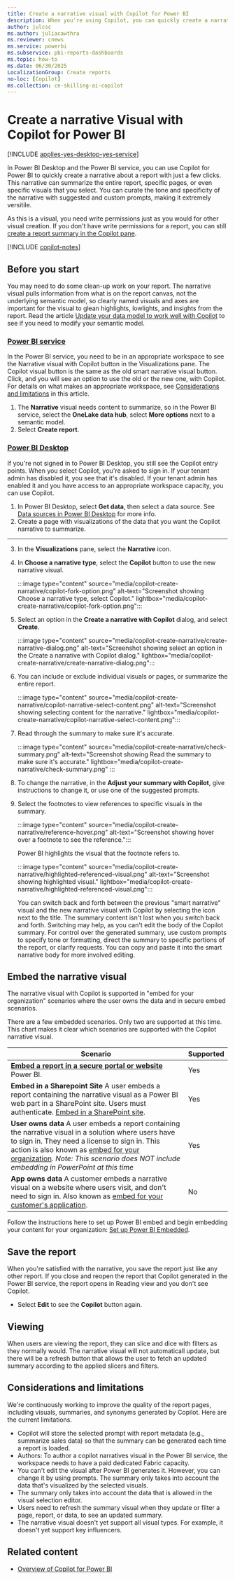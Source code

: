 ```yaml
---
title: Create a narrative visual with Copilot for Power BI
description: When you're using Copilot, you can quickly create a narrative of your report.
author: julcsc
ms.author: juliacawthra
ms.reviewer: cnews
ms.service: powerbi
ms.subservice: pbi-reports-dashboards
ms.topic: how-to
ms.date: 06/30/2025
LocalizationGroup: Create reports
no-loc: [Copilot]
ms.collection: ce-skilling-ai-copilot
---
```


# Create a narrative Visual with Copilot for Power BI

[!INCLUDE [applies-yes-desktop-yes-service](../includes/applies-yes-desktop-yes-service.md)]

In Power BI Desktop and the Power BI service, you can use Copilot for Power BI to quickly create a narrative about a report with just a few clicks. This narrative can summarize the entire report, specific pages, or even specific visuals that you select. You can curate the tone and specificity of the narrative with suggested and custom prompts, making it extremely versitile.

As this is a visual, you need write permissions just as you would for other visual creation. If you don't have write permissions for a report, you can still [create a report summary in the Copilot pane](copilot-pane-summarize-content.md).

[!INCLUDE [copilot-notes](../includes/copilot-notes.md)]

## Before you start

You may need to do some clean-up work on your report. The narrative visual pulls information from what is on the report canvas, not the underlying semantic model, so clearly named visuals and axes are important for the visual to glean highlights, lowlights, and insights from the report. Read the article [Update your data model to work well with Copilot](copilot-evaluate-data.md) to see if you need to modify your semantic model.

### [Power BI service](#tab/powerbi-service)

In the Power BI service, you need to be in an appropriate workspace to see the Narrative visual with Copilot button in the Visualizations pane. The Copilot visual button is the same as the old smart narrative visual button.  Click, and you will see an option to use the old or the new one, with Copilot. For details on what makes an appropriate workspace, see [Considerations and limitations](#considerations-and-limitations) in this article.

1. The **Narrative** visual needs content to summarize, so in the Power BI service, select the **OneLake data hub**, select **More options** next to a semantic model.
1. Select **Create report**.

### [Power BI Desktop](#tab/powerbi-desktop)

If you're not signed in to Power BI Desktop, you still see the Copilot entry points. When you select Copilot, you're asked to sign in.  If your tenant admin has disabled it, you see that it's disabled.  If your tenant admin has enabled it and you have access to an appropriate workspace capacity, you can use Copilot.

1. In Power BI Desktop, select **Get data**, then select a data source. See [Data sources in Power BI Desktop](../connect-data/desktop-data-sources.md) for more info.
1. Create a page with visualizations of the data that you want the Copilot narrative to summarize.
---

3. In the **Visualizations** pane, select the **Narrative** icon. 
1. In **Choose a narrative type**, select the **Copilot** button to use the new narrative visual.

    :::image type="content" source="media/copilot-create-narrative/copilot-fork-option.png" alt-text="Screenshot showing Choose a narrative type, select Copilot." lightbox="media/copilot-create-narrative/copilot-fork-option.png":::

1. Select an option in the **Create a narrative with Copilot** dialog, and select **Create**. 

     :::image type="content" source="media/copilot-create-narrative/create-narrative-dialog.png" alt-text="Screenshot showing select an option in the Create a narrative with Copilot dialog." lightbox="media/copilot-create-narrative/create-narrative-dialog.png":::

1. You can include or exclude individual visuals or pages, or summarize the entire report.

    :::image type="content" source="media/copilot-create-narrative/copilot-narrative-select-content.png" alt-text="Screenshot showing selecting content for the narrative." lightbox="media/copilot-create-narrative/copilot-narrative-select-content.png":::

1. Read through the summary to make sure it's accurate.

    :::image type="content" source="media/copilot-create-narrative/check-summary.png" alt-text="Screenshot showing Read the summary to make sure it's accurate." lightbox="media/copilot-create-narrative/check-summary.png" :::

1. To change the narrative, in the **Adjust your summary with Copilot**, give instructions to change it, or use one of the suggested prompts.

1. Select the footnotes to view references to specific visuals in the summary.

    :::image type="content" source="media/copilot-create-narrative/reference-hover.png" alt-text="Screenshot showing hover over a footnote to see the reference.":::

    Power BI highlights the visual that the footnote refers to.

    :::image type="content" source="media/copilot-create-narrative/highlighted-referenced-visual.png" alt-text="Screenshot showing highlighted visual." lightbox="media/copilot-create-narrative/highlighted-referenced-visual.png":::

    You can switch back and forth between the previous "smart narrative" visual and the new narrative visual with Copilot by selecting the icon next to the title. The summary content isn't lost when you switch back and forth. Switching may help, as you can't edit the body of the Copilot summary. For control over the generated summary, use custom prompts to specify tone or formatting, direct the summary to specific portions of the report, or clarify requests. You can copy and paste it into the smart narrative body for more involved editing.

## Embed the narrative visual

The narrative visual with Copilot is supported in "embed for your organization" scenarios where the user owns the data and in secure embed scenarios.

There are a few embedded scenarios. Only two are supported at this time. This chart makes it clear which scenarios are supported with the Copilot narrative visual.

|Scenario |Supported |
|---------|---------|
|[**Embed a report in a secure portal or website**](../collaborate-share/service-embed-secure.md) Power BI. | Yes |
|**Embed in a Sharepoint Site** A user embeds a report containing the narrative visual as a Power BI web part in a SharePoint site. Users must authenticate. [Embed in a SharePoint site](../collaborate-share/service-embed-report-spo.md?tabs=net-core). | Yes |
|**User owns data** A user embeds a report containing the narrative visual in a solution where users have to sign in. They need a license to sign in. This action is also known as [embed for your organization](../developer/embedded/embed-sample-for-your-organization.md?tabs=net-core). *Note: This scenario does NOT include embedding in PowerPoint at this time* | Yes |
|**App owns data** A customer embeds a narrative visual on a website where users visit, and don't need to sign in. Also known as [embed for your customer's application](../developer/embedded/embed-sample-for-customers.md?tabs=net-core). | No |

Follow the instructions here to set up Power BI embed and begin embedding your content for your organization: [Set up Power BI Embedded](../developer/embedded/register-app.md?tabs=customers).

## Save the report

When you're satisfied with the narrative, you save the report just like any other report. If you close and reopen the report that Copilot generated in the Power BI service, the report opens in Reading view and you don't see Copilot.

- Select **Edit** to see the **Copilot** button again.

## Viewing

When users are viewing the report, they can slice and dice with filters as they normally would.  The narrative visual will not automaticall update, but there will be a refresh button that allows the user to fetch an updated summary according to the applied slicers and filters.

## Considerations and limitations

We're continuously working to improve the quality of the report pages, including visuals, summaries, and synonyms generated by Copilot. Here are the current limitations. 

- Copilot will store the selected prompt with report metadata (e.g., summarize sales data) so that the summary can be generated each time a report is loaded.
- Authors: To author a copilot narratives visual in the Power BI service, the workspace needs to have a paid dedicated Fabric capacity.
- You can't edit the visual after Power BI generates it. However, you can change it by using prompts. The summary only takes into account the data that's visualized by the selected visuals.
- The summary only takes into account the data that is allowed in the visual selection editor.
- Users need to refresh the summary visual when they update or filter a page, report, or data, to see an updated summary.
- The narrative visual doesn't yet support all visual types.  For example, it doesn't yet support key influencers.

## Related content

- [Overview of Copilot for Power BI](copilot-introduction.md)
